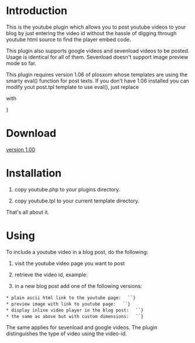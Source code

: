 Introduction
============

This is the youtube plugin which allows you to post youtube videos to your blog by just entering the video id without the hassle of digging through youtube html source to find the player embed code.

This plugin also supports google videos and sevenload videos to be posted. Usage is identical for all of them. Sevenload doesn't support image preview mode so far.

This plugin requires version 1.06 of plosxom whose templates are using the smarty eval() function for post texts. If you don't have 1.06 installed you can modify yout post.tpl template to use eval(), just replace

with

}

Download
========

[version 1.00](http://plosxom.googlecode.com/files/youtube-1.00.zip)

Installation
============

1. copy youtube.php to your plugins directory.

2. copy youtube.tpl to your current template directory.

That's all about it.

Using
=====

To include a youtube video in a blog post, do the following:

1. visit the youtube video page you want to post

2. retrieve the video id, example:

3. in a new blog post add one of the following versions:

`* plain ascii html link to the youtube page:`
`  ``}`
`* preview image with link to youtube page:`
`  ``}`
`* display inline video player in the blog post:`
`  ``}`
`* the same as above but with custom dimensions:`
`  ``}`

The same applies for sevenload and google videos. The plugin distinguishes the type of video using the video-id.
